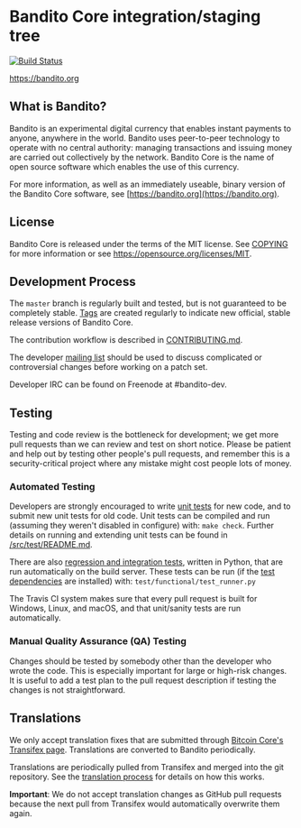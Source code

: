 Bandito Core integration/staging tree
=====================================

[![Build Status](https://travis-ci.org/bandito-project/bandito.svg?branch=master)](https://travis-ci.org/bandito-project/bandito)

https://bandito.org

What is Bandito?
----------------

Bandito is an experimental digital currency that enables instant payments to
anyone, anywhere in the world. Bandito uses peer-to-peer technology to operate
with no central authority: managing transactions and issuing money are carried
out collectively by the network. Bandito Core is the name of open source
software which enables the use of this currency.

For more information, as well as an immediately useable, binary version of
the Bandito Core software, see [https://bandito.org](https://bandito.org).

License
-------

Bandito Core is released under the terms of the MIT license. See [COPYING](COPYING) for more
information or see https://opensource.org/licenses/MIT.

Development Process
-------------------

The `master` branch is regularly built and tested, but is not guaranteed to be
completely stable. [Tags](https://github.com/bandito-project/bandito/tags) are created
regularly to indicate new official, stable release versions of Bandito Core.

The contribution workflow is described in [CONTRIBUTING.md](CONTRIBUTING.md).

The developer [mailing list](https://groups.google.com/forum/#!forum/bandito-dev)
should be used to discuss complicated or controversial changes before working
on a patch set.

Developer IRC can be found on Freenode at #bandito-dev.

Testing
-------

Testing and code review is the bottleneck for development; we get more pull
requests than we can review and test on short notice. Please be patient and help out by testing
other people's pull requests, and remember this is a security-critical project where any mistake might cost people
lots of money.

### Automated Testing

Developers are strongly encouraged to write [unit tests](src/test/README.md) for new code, and to
submit new unit tests for old code. Unit tests can be compiled and run
(assuming they weren't disabled in configure) with: `make check`. Further details on running
and extending unit tests can be found in [/src/test/README.md](/src/test/README.md).

There are also [regression and integration tests](/test), written
in Python, that are run automatically on the build server.
These tests can be run (if the [test dependencies](/test) are installed) with: `test/functional/test_runner.py`

The Travis CI system makes sure that every pull request is built for Windows, Linux, and macOS, and that unit/sanity tests are run automatically.

### Manual Quality Assurance (QA) Testing

Changes should be tested by somebody other than the developer who wrote the
code. This is especially important for large or high-risk changes. It is useful
to add a test plan to the pull request description if testing the changes is
not straightforward.

Translations
------------

We only accept translation fixes that are submitted through [Bitcoin Core's Transifex page](https://www.transifex.com/projects/p/bitcoin/).
Translations are converted to Bandito periodically.

Translations are periodically pulled from Transifex and merged into the git repository. See the
[translation process](doc/translation_process.md) for details on how this works.

**Important**: We do not accept translation changes as GitHub pull requests because the next
pull from Transifex would automatically overwrite them again.
